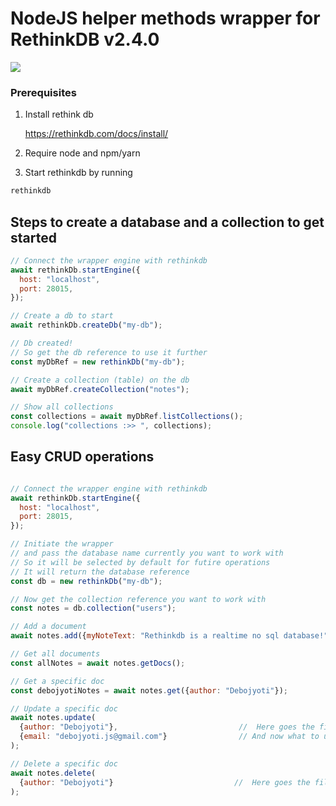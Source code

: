 # NodeJS helper methods wrapper for **RethinkDB** v2.4.0


![](https://d7umqicpi7263.cloudfront.net/img/product/7c566e29-e8b9-46cd-addc-d620104c3b07/ded422c3-10de-4e26-8b98-e7d92949d6c1.png)


### Prerequisites

1. Install rethink db 

    https://rethinkdb.com/docs/install/

2. Require node and npm/yarn
3. Start rethinkdb by running
```sh
rethinkdb
```

## Steps to create a database and a collection to get started

```javascript
// Connect the wrapper engine with rethinkdb
await rethinkDb.startEngine({
  host: "localhost",
  port: 28015,
});

// Create a db to start
await rethinkDb.createDb("my-db");

// Db created!
// So get the db reference to use it further
const myDbRef = new rethinkDb("my-db");

// Create a collection (table) on the db
await myDbRef.createCollection("notes");

// Show all collections
const collections = await myDbRef.listCollections();
console.log("collections :>> ", collections);
```

## Easy CRUD operations

```javascript

// Connect the wrapper engine with rethinkdb
await rethinkDb.startEngine({
  host: "localhost",
  port: 28015,
});

// Initiate the wrapper 
// and pass the database name currently you want to work with 
// So it will be selected by default for futire operations
// It will return the database reference
const db = new rethinkDb("my-db");

// Now get the collection reference you want to work with
const notes = db.collection("users");

// Add a document
await notes.add({myNoteText: "Rethinkdb is a realtime no sql database!", author: "Debojyoti"});

// Get all documents
const allNotes = await notes.getDocs();

// Get a specific doc
const debojyotiNotes = await notes.get({author: "Debojyoti"});

// Update a specific doc
await notes.update(
  {author: "Debojyoti"},                           //  Here goes the filters
  {email: "debojyoti.js@gmail.com"}                // And now what to update
);

// Delete a specific doc
await notes.delete(
  {author: "Debojyoti"}                           //  Here goes the filters
);

```